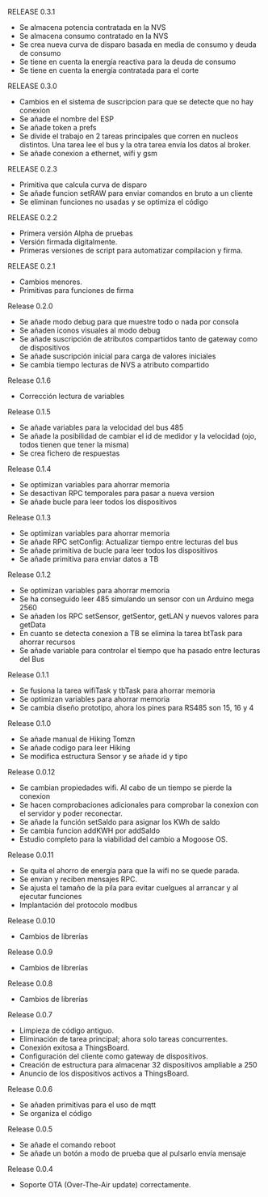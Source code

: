 RELEASE 0.3.1 
- Se almacena potencia contratada en la NVS
- Se almacena consumo contratado en la NVS
- Se crea nueva curva de disparo basada en media de consumo y deuda de consumo
- Se tiene en cuenta la energía reactiva para la deuda de consumo
- Se tiene en cuenta la energía contratada para el corte


RELEASE 0.3.0
- Cambios en el sistema de suscripcion para que se detecte que no hay conexion
- Se añade el nombre del ESP
- Se añade token a prefs
- Se divide el trabajo en 2 tareas principales que corren en nucleos distintos. Una tarea lee el bus y la otra tarea envía los datos al broker.
- Se añade conexion a ethernet, wifi y gsm


RELEASE 0.2.3
- Primitiva que calcula curva de disparo
- Se añade funcion setRAW para enviar comandos en bruto a un cliente
- Se eliminan funciones no usadas y se optimiza el código


RELEASE 0.2.2
- Primera versión Alpha de pruebas
- Versión firmada digitalmente.
- Primeras versiones de script para automatizar compilacion y firma.


RELEASE 0.2.1
- Cambios menores.
- Primitivas para funciones de firma


Release 0.2.0
- Se añade modo debug para que muestre todo o nada por consola
- Se añaden iconos visuales al modo debug
- Se añade suscripción de atributos compartidos tanto de gateway como de dispositivos
- Se añade suscripción inicial para carga de valores iniciales
- Se cambia tiempo lecturas de NVS a atributo compartido


Release 0.1.6
- Corrección lectura de variables


Release 0.1.5
- Se añade variables para la velocidad del bus 485
- Se añade la posibilidad de cambiar el id de medidor y la velocidad (ojo, todos tienen que tener la misma)
- Se crea fichero de respuestas


Release 0.1.4
- Se optimizan variables para ahorrar memoria
- Se desactivan RPC temporales para pasar a nueva version
- Se añade bucle para leer todos los dispositivos


Release 0.1.3
- Se optimizan variables para ahorrar memoria
- Se añade RPC setConfig: Actualizar tiempo entre lecturas del bus
- Se añade primitiva de bucle para leer todos los dispositivos
- Se añade primitiva para enviar datos a TB


Release 0.1.2
- Se optimizan variables para ahorrar memoria
- Se ha conseguido leer 485 simulando un sensor con un Arduino mega 2560
- Se añaden los RPC setSensor, getSentor, getLAN y nuevos valores para getData
- En cuanto se detecta conexion a TB se elimina la tarea btTask para ahorrar recursos
- Se añade variable para controlar el tiempo que ha pasado entre lecturas del Bus


Release 0.1.1
- Se fusiona la tarea wifiTask y tbTask para ahorrar memoria
- Se optimizan variables para ahorrar memoria
- Se cambia diseño prototipo, ahora los pines para RS485 son 15, 16 y 4


Release 0.1.0
- Se añade manual de Hiking Tomzn
- Se añade codigo para leer Hiking
- Se modifica estructura Sensor y se añade id y tipo


Release 0.0.12
- Se cambian propiedades wifi. Al cabo de un tiempo se pierde la conexion
- Se hacen comprobaciones adicionales para comprobar la conexion con el servidor y poder reconectar.
- Se añade la función setSaldo para asignar los KWh de saldo
- Se cambia funcion addKWH por addSaldo
- Estudio completo para la viabilidad del cambio a Mogoose OS.


Release 0.0.11
- Se quita el ahorro de energía para que la wifi no se quede parada.
- Se envían y reciben mensajes RPC.
- Se ajusta el tamaño de la pila para evitar cuelgues al arrancar y al ejecutar funciones
- Implantación del protocolo modbus


Release 0.0.10
- Cambios de librerías


Release 0.0.9
- Cambios de librerías


Release 0.0.8
- Cambios de librerías


Release 0.0.7
- Limpieza de código antiguo.
- Eliminación de tarea principal; ahora solo tareas concurrentes.
- Conexión exitosa a ThingsBoard.
- Configuración del cliente como gateway de dispositivos.
- Creación de estructura para almacenar 32 dispositivos ampliable a 250
- Anuncio de los dispositivos activos a ThingsBoard.


Release 0.0.6
- Se añaden primitivas para el uso de mqtt
- Se organiza el código


Release 0.0.5
- Se añade el comando reboot
- Se añade un botón a modo de prueba que al pulsarlo envía mensaje


Release 0.0.4
- Soporte OTA (Over-The-Air update) correctamente.
